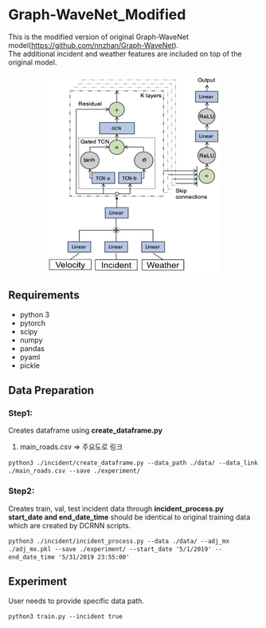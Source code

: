 # Graph-WaveNet_Modified

This is the modified version of original Graph-WaveNet model(https://github.com/nnzhan/Graph-WaveNet). \
The additional incident and weather features are included on top of the original model.

<p align="center">
  <img width="350" height="400" src=./figure.png>
</p>

## Requirements
- python 3
- pytorch
- scipy
- numpy
- pandas
- pyaml
- pickle

## Data Preparation

### Step1:
 Creates dataframe using **create_dataframe.py**
 1. main_roads.csv => 주요도로 링크
```
python3 ./incident/create_dataframe.py --data_path ./data/ --data_link ./main_roads.csv --save ./experiment/
```

### Step2:
 Creates train, val, test incident data through **incident_process.py** \
 **start_date and end_date_time** should be identical to original training data which are created by DCRNN scripts.
 ```
python3 ./incident/incident_process.py --data ./data/ --adj_mx ./adj_mx.pkl --save ./experiment/ --start_date '5/1/2019' --end_date_time '5/31/2019 23:55:00'
```

## Experiment
 User needs to provide specific data path.
```
python3 train.py --incident true
```
